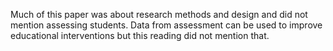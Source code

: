 <p>Much of this paper was about research methods and design and did not mention assessing students. Data from assessment can be used to improve educational interventions but this reading did not mention that.</p>